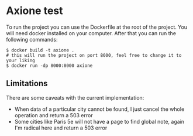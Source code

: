 # Axione test

To run the project you can use the Dockerfile at the root of the project. You will need docker installed on your computer.
After that you can run the following commands:

```shell
$ docker build -t axione .
# this will run the project on port 8000, feel free to change it to your liking
$ docker run -dp 8000:8000 axione
```

## Limitations

There are some caveats with the current implementation:

- When data of a particular city cannot be found, I just cancel the whole operation and return a 503 error
- Some cities like Paris 5e will not have a page to find global note, again I'm radical here and return a 503 error
